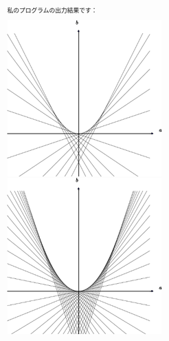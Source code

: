 ﻿私のプログラムの出力結果です：

<img src="envelope0.png" alt="envelope0" width="360"/>
<img src="envelope1.png" alt="envelope1" width="360"/>